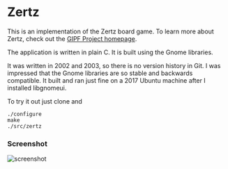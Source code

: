 # Zertz

This is an implementation of the Zertz board game. To learn more about Zertz, check out the [GIPF Project homepage](http://www.gipf.com/).

The application is written in plain C. It is built using the Gnome libraries.

It was written in 2002 and 2003, so there is no version history in Git. I was impressed that the Gnome libraries are so stable and backwards compatible. It built and ran just fine on a 2017 Ubuntu machine after I installed libgnomeui.

To try it out just clone and 

    ./configure
    make
    ./src/zertz

### Screenshot

![screenshot](http://pages.ripco.net/~lees/pics/zertz.png)
